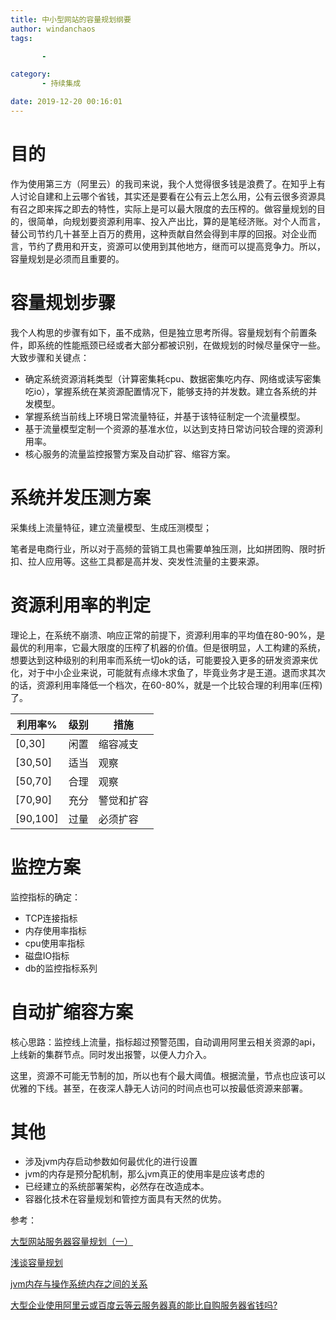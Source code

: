 ```yaml
---
title: 中小型网站的容量规划纲要
author: windanchaos
tags: 

       - 

category: 
       - 持续集成

date: 2019-12-20 00:16:01
---
```


# 目的

作为使用第三方（阿里云）的我司来说，我个人觉得很多钱是浪费了。在知乎上有人讨论自建和上云哪个省钱，其实还是要看在公有云上怎么用，公有云很多资源具有召之即来挥之即去的特性，实际上是可以最大限度的去压榨的。做容量规划的目的，很简单，向规划要资源利用率、投入产出比，算的是笔经济账。对个人而言，替公司节约几十甚至上百万的费用，这种贡献自然会得到丰厚的回报。对企业而言，节约了费用和开支，资源可以使用到其他地方，继而可以提高竞争力。所以，容量规划是必须而且重要的。

# 容量规划步骤
我个人构思的步骤有如下，虽不成熟，但是独立思考所得。容量规划有个前置条件，即系统的性能瓶颈已经或者大部分都被识别，在做规划的时候尽量保守一些。大致步骤和关键点：
- 确定系统资源消耗类型（计算密集耗cpu、数据密集吃内存、网络或读写密集吃io），掌握系统在某资源配置情况下，能够支持的并发数。建立各系统的并发模型。
- 掌握系统当前线上环境日常流量特征，并基于该特征制定一个流量模型。
- 基于流量模型定制一个资源的基准水位，以达到支持日常访问较合理的资源利用率。
- 核心服务的流量监控报警方案及自动扩容、缩容方案。

# 系统并发压测方案
采集线上流量特征，建立流量模型、生成压测模型；

笔者是电商行业，所以对于高频的营销工具也需要单独压测，比如拼团购、限时折扣、拉人应用等。这些工具都是高并发、突发性流量的主要来源。

# 资源利用率的判定
理论上，在系统不崩溃、响应正常的前提下，资源利用率的平均值在80-90%，是最优的利用率，它最大限度的压榨了机器的价值。但是很明显，人工构建的系统，想要达到这种级别的利用率而系统一切ok的话，可能要投入更多的研发资源来优化，对于中小企业来说，可能就有点缘木求鱼了，毕竟业务才是王道。退而求其次的话，资源利用率降低一个档次，在60-80%，就是一个比较合理的利用率(压榨)了。

 利用率% | 级别|措施
---|---|---
 [0,30] | 闲置|缩容减支
 [30,50] | 适当 |观察
 [50,70] | 合理 |观察
 [70,90] | 充分 |警觉和扩容
 [90,100] | 过量 |必须扩容

# 监控方案
监控指标的确定：
- TCP连接指标
- 内存使用率指标
- cpu使用率指标
- 磁盘IO指标
- db的监控指标系列

<!-- more -->
# 自动扩缩容方案

核心思路：监控线上流量，指标超过预警范围，自动调用阿里云相关资源的api，上线新的集群节点。同时发出报警，以便人力介入。

这里，资源不可能无节制的加，所以也有个最大阈值。根据流量，节点也应该可以优雅的下线。甚至，在夜深人静无人访问的时间点也可以按最低资源来部署。

# 其他
- 涉及jvm内存启动参数如何最优化的进行设置
- jvm的内存是预分配机制，那么jvm真正的使用率是应该考虑的
- 已经建立的系统部署架构，必然存在改造成本。
- 容器化技术在容量规划和管控方面具有天然的优势。

参考：

[大型网站服务器容量规划（一）](https://www.cnblogs.com/xu-xiang/p/8511538.html)

[浅谈容量规划](https://blog.csdn.net/hexieshangwang/article/details/49720343)

[jvm内存与操作系统内存之间的关系](https://blog.csdn.net/sunboylife/article/details/89400391)

[大型企业使用阿里云或百度云等云服务器真的能比自购服务器省钱吗?](https://www.zhihu.com/question/342064522/answer/876652144)
